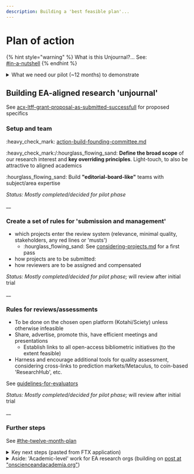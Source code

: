 ```yaml
---
description: Building a 'best feasible plan'...
---
```


# Plan of action

{% hint style="warning" %}
What is this Unjournal?... See:\
[#in-a-nutshell](../#in-a-nutshell "mention")
{% endhint %}

<details>

<summary>What we need our pilot (~12 months) to demonstrate</summary>

1. We actually **'do something'**
2. We can provide **credible reviews and ratings** that have value as measures of research quality comparable to (or better than) traditional journal systems
3. We identify important work that **informs global priorities**
4. We boost work in innovative and transparent/replicable formats (especially **dynamic documents**)
5. **Authors engage** with our process and find it useful
6. (As a push) Universities, grantmakers, and other arbiters assign value to Unjournal ratings&#x20;

</details>

## Building EA-aligned research 'unjournal'

See [acx-ltff-grant-proposal-as-submitted-successfull](../grants-and-proposals/acx-ltff-grant-proposal-as-submitted-successfull/ "mention") for proposed specifics

### Setup and team

:heavy\_check\_mark: [action-build-founding-committee.md](../action-and-progress/action-build-founding-committee.md "mention")

:heavy\_check\_mark:/:hourglass\_flowing\_sand: **Define the broad scope** of our research interest and **key overriding principles**. Light-touch, to also be attractive to aligned academics

:hourglass\_flowing\_sand:  Build **"editorial-board-like"** teams with subject/area expertise

_Status: Mostly completed/decided for pilot phase_

__

### Create a set of rules for 'submission and management'

* which projects enter the review system (relevance, minimal quality, stakeholders, any red lines or 'musts')
  * :hourglass\_flowing\_sand: See [considering-projects.md](../policies-projects-evaluation-workflow/policies-and-templates/considering-projects.md "mention") for a first pass
* how projects are to be submitted:
* how reviewers are to be assigned and compensated&#x20;

_Status: Mostly completed/decided for pilot phase;_ will review after initial trial

__

### Rules for reviews/assessments

* To be done on the chosen open platform (Kotahi/Sciety) unless otherwise infeasible
* Share, advertise, promote this, have efficient meetings and presentations
  * Establish links to all open-access bibliometric initiatives (to the extent feasible)
* Harness and encourage additional tools for quality assessment, considering cross-links to prediction markets/Metaculus, to coin-based 'ResearchHub', etc.

See [guidelines-for-evaluators](../policies-projects-evaluation-workflow/policies-evaluation/guidelines-for-evaluators/ "mention")&#x20;

_Status: Mostly completed/decided for pilot phase;_ will review after initial trial

__

### Further steps

See [#the-twelve-month-plan](../grants-and-proposals/acx-ltff-grant-proposal-as-submitted-successfull/#the-twelve-month-plan "mention")

<details>

<summary>Key next steps (pasted from FTX application)</summary>

The key elements of the plan:

Build a ‘founding committee’ of 5-8 experienced and enthusiastic EA-aligned/adjacent researchers at EA orgs, research academics, and practitioners (e.g., draw from speakers at recent EA Global meetings).

1. Host a meeting (and shared collaboration space/document), to come to a consensus/set of practical principles
2. Post and present our consensus (coming out of this meeting) on key fora. After a brief ‘followup period’ (\~1 week), consider adjusting the above consensus plan in light of the feedback, and repost (and move forward).
3. Set up the basic platforms for posting and administering reviews and evaluations and offering curated links and categorizations of papers and projects. ~~Note: I am strongly leaning towards https://prereview.org/ as the main platform, which has indicated willingness to give us a flexible ‘experimental space~~’ Update: Kotahi/Sciety seems a more flexible solution
4. Reach out to researchers in relevant areas and organizations and ask them to 'submit' their work for 'feedback and potential positive evaluations and recognition', and for a chance at a prize. The Unjournal will _not be an exclusive outlet._ Researchers are free to also submit the same work to 'traditional journals' at any point. Their work must be publicly hosted, with a DOI. Ideally the 'whole project' is maintained and updated, with all materials, in a single location.\
   \
   21 Sep 2022 s_tatus:_ 1-3 mostly completed. We have a good working and management group. We decided a platform and we're configuring it, and we have an interim workaround. We've reached out to researchers/orgs and got some good responses, but we need to find more platforms to disseminate and advertise this. We've identified and are engaging with 4 papers for the initial piloting. We aim to put out a larger prize-driven call soon and intake about 10 more papers/projects.\
   \


</details>

<details>

<summary>Aside: 'Academic-level' work for EA research orgs (building on <a href="https://onscienceandacademia.org/t/moving-science-beyond-closed-binary-static-journals-a-proposed-alternative-how-the-effective-altruist-and-nontraditional-nonprofit-sector-can-help-make-this-happen/1490">post at "onscienceandacademia.org"</a>) </summary>

_The approach below is largely integrated into the Unjournal proposal, but this is a suggestion for how organizations like RP might consider 'how to get feedback and boost credibility_



1. **Host article** (or dynamic research project or 'registered report') on OSF or other place allowing time stamping & DOIs (see [my resources list in Airtable](https://airtable.com/shraTY0WcwsjJSANs) for a start)
2. Link this to [PREreview](https://prereview.org/reviews) (or similar tool) tools/sites soliciting feedback and evaluation without requiring exclusive publication rights... (again, see [Airtable list](https://airtable.com/shraTY0WcwsjJSANs))
3. **Directly solicit feedback** from EA-adjacent partners in academia and other EA-research orgs

* We need to **build our own systems** (assign ‘editors') to do this without bias and with incentives
* building standard metrics for interpreting these reviews (possibly incorporating prediction markets,
* encouraging them to leave their feedback through the PREreview or another platform.

Also: Committing to publish academic reviews or ‘share in our internal group’ for further evaluation and reassessment/benchmarking of the ‘PREreview’ type reviews above. (Perhaps taking the [FreeOurKnowledge pledge relating to this](https://github.com/FreeOurKnowledge/website/issues/40))

</details>
